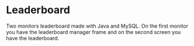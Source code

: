 # Leaderboard
Two monitors leaderboard made with Java and MySQL.
On the first monitor you have the leaderboard manager frame and on the second screen you have the leaderboard.

